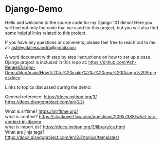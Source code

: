 # Django-Demo
Hello and welcome to the source code for my Django 101 demo!
Here you will find not only the code that we used for this project, but you will also find some helpful links related to this project.

If you have any questions or comments, please feel free to reach out to me at: ashley.dallessandro@gmail.com

A word document with step by step instructions on how to set up a base Django project is included in this repo at: 
https://github.com/Ash-Renee/Django-Demo/blob/main/How%20to%20make%20a%20new%20Django%20Project.docx

Links to topics discussed during the demo:

General reference:
https://docs.python.org/3/
<br>
https://docs.djangoproject.com/en/3.2/


What is srftime? https://strftime.org/
<br>
what is context? https://stackoverflow.com/questions/20957388/what-is-a-context-in-django
<br>
what is import os? https://docs.python.org/3/library/os.html
<br>
What are jinja tags? https://docs.djangoproject.com/en/3.2/topics/templates/

